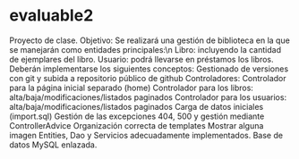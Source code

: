 # evaluable2

Proyecto de clase.
Objetivo:
Se realizará una gestión de biblioteca en la que se manejarán como entidades principales:\n
Libro: incluyendo la cantidad de ejemplares del libro.
Usuario: podrá llevarse en préstamos los libros.
Deberán implementarse los siguientes conceptos:
Gestionado de versiones con git y subida a repositorio público de github
Controladores:
Controlador para la página inicial separado (home)
Controlador para los libros: alta/baja/modificaciones/listados paginados
Controlador para los usuarios: alta/baja/modificaciones/listados paginados
Carga de datos iniciales (import.sql)
Gestión de las excepciones 404, 500 y gestión mediante ControllerAdvice
Organización correcta de templates
Mostrar alguna imagen
Entities, Dao y Servicios adecuadamente implementados.
Base de datos MySQL enlazada.
